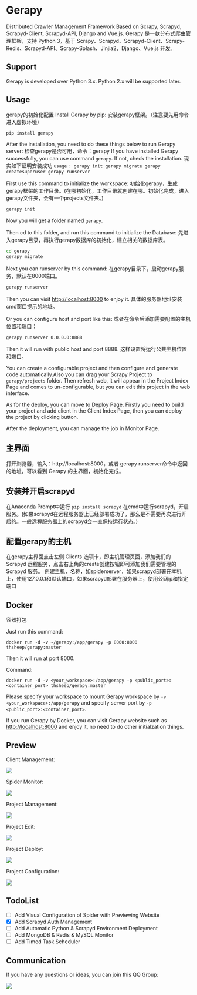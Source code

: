 # Gerapy

Distributed Crawler Management Framework Based on Scrapy, Scrapyd, Scrapyd-Client, Scrapyd-API, Django and Vue.js.
Gerapy 是一款分布式爬虫管理框架，支持 Python 3，基于 Scrapy、Scrapyd、Scrapyd-Client、Scrapy-Redis、Scrapyd-API、Scrapy-Splash、Jinjia2、Django、Vue.js 开发。

## Support

Gerapy is developed over Python 3.x. Python 2.x will be supported later.

## Usage
gerapy的初始化配置
Install Gerapy by pip:
安装gerapy框架。（注意要先用命令进入虚拟环境）

```bash
pip install gerapy
```

After the installation, you need to do these things below to run Gerapy server:
检查gerapy是否可用，命令：gerapy
If you have installed Gerapy successfully, you can use command `gerapy`. If not, check the installation.
现实如下证明安装成功
`usage：
   gerapy init
   gerapy migrate
   gerapy createsuperuser
   gerapy runserver
   `

First use this command to initialize the workspace:
初始化gerapy，生成gerapy框架的工作目录。(在哪初始化，工作目录就创建在哪。初始化完成，进入gerapy文件夹，会有一个projects文件夹。)

```bash
gerapy init
```

Now you will get a folder named `gerapy`.

Then cd to this folder, and run this command to initialize the Database:
先进入gerapy目录，再执行gerapy数据库的初始化，建立相关的数据库表。

```bash
cd gerapy
gerapy migrate
```

Next you can runserver by this command:
在gerapy目录下，启动gerapy服务，默认在8000端口。

```bash
gerapy runserver
```

Then you can visit [http://localhost:8000](http://localhost:8000) to enjoy it.
具体的服务器地址安装cmd窗口提示的地址。

Or you can configure host and port like this:
或者在命令后添加需要配置的主机位置和端口：

```
gerapy runserver 0.0.0.0:8888
```

Then it will run with public host and port 8888.
这样设置将运行公共主机位置和端口。

You can create a configurable project and then configure and generate code automatically.Also you can drag your Scrapy Project to `gerapy/projects` folder. Then refresh web, it will appear in the Project Index Page and comes to un-configurable, but you can edit this project in the web interface.

As for the deploy, you can move to Deploy Page. Firstly you need to build your project and add client in the Client Index Page, then you can deploy the project by clicking button.

After the deployment, you can manage the job in Monitor Page.

## 主界面
打开浏览器，输入：http://localhost:8000，或者 gerapy runserver命令中返回的地址，可以看到 Gerapy 的主界面，初始化完成。

## 安装并开启scrapyd
在Anaconda Prompt中运行 
`
pip install scrapyd
`
在cmd中运行scrapyd，开启服务。(如果scrapyd在远程服务器上已经部署成功了，那么是不需要再次进行开启的。一般远程服务器上的scrapyd会一直保持运行状态。)

## 配置gerapy的主机
在gerapy主界面点击左侧 Clients 选项卡，即主机管理页面，添加我们的 Scrapyd 远程服务，点击右上角的create创建按钮即可添加我们需要管理的 Scrapyd 服务。
创建主机，名称，如spiderserver，如果scrapyd部署在本机上，使用127.0.0.1和默认端口，如果scrapyd部署在服务器上，使用公网ip和指定端口



## Docker
容器打包

Just run this command:

```
docker run -d -v ~/gerapy:/app/gerapy -p 8000:8000 thsheep/gerapy:master
```

Then it will run at port 8000.

Command:

```
docker run -d -v <your_workspace>:/app/gerapy -p <public_port>:<container_port> thsheep/gerapy:master
```

Please specify your workspace to mount Gerapy workspace by `-v <your_workspace>:/app/gerapy` and specify server port by `-p <public_port>:<container_port>`.

If you run Gerapy by Docker, you can visit Gerapy website such as [http://localhost:8000](http://localhost:8000) and enjoy it, no need to do other initialzation things.

## Preview

Client Management:

![](https://ws4.sinaimg.cn/large/006tKfTcly1fkbdxmxtg8j31kw0smak0.jpg)

Spider Monitor:

![](https://ws4.sinaimg.cn/large/006tKfTcly1fkbe2idj4tj31kw0skqfp.jpg)

Project Management:

![](https://ws2.sinaimg.cn/large/006tKfTcly1fkbebgjxguj31kw0l4jyp.jpg)

Project Edit:

![](https://ws1.sinaimg.cn/large/006tKfTcly1fkbe00vpakj31kw0qx7ez.jpg)

Project Deploy:

![](https://ws4.sinaimg.cn/large/006tKfTcly1fkbe3w2jrij31kw0shtgr.jpg)

Project Configuration:

![](https://ws2.sinaimg.cn/large/006tKfTcly1fkbe5aqerdj31kw0xggu0.jpg)

## TodoList

- [ ] Add Visual Configuration of Spider with Previewing Website
- [x] Add Scrapyd Auth Management
- [ ] Add Automatic Python & Scrapyd Environment Deployment
- [ ] Add MongoDB & Redis & MySQL Monitor
- [ ] Add Timed Task Scheduler

## Communication

If you have any questions or ideas, you can join this QQ Group:

![](https://ws2.sinaimg.cn/large/006tNc79gy1fno6qey8a3j307609k3zs.jpg)
